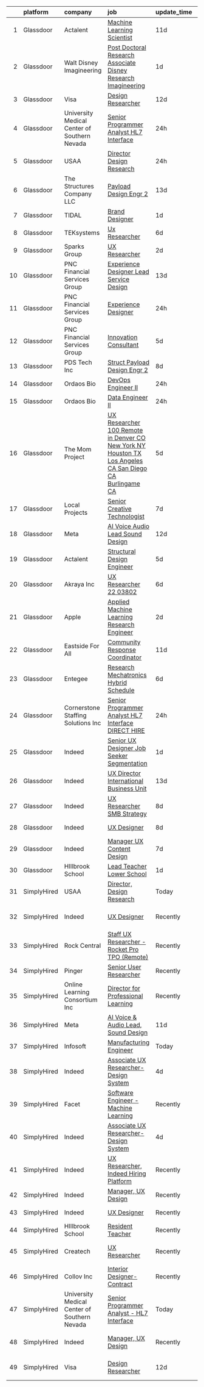 

|    | platform    | company                                      | job                                                                                                                                                                                                                                                                                                                                                                                                                                                                                                                                                                                                                                                                                                                                                                                                                                                                                                                                                                                                                                                                                                                                                                                                                                                                                                                                                                                                                                                                                                                                                                                                                                                                                                           | update_time   | location                   |
|---:|:------------|:---------------------------------------------|:--------------------------------------------------------------------------------------------------------------------------------------------------------------------------------------------------------------------------------------------------------------------------------------------------------------------------------------------------------------------------------------------------------------------------------------------------------------------------------------------------------------------------------------------------------------------------------------------------------------------------------------------------------------------------------------------------------------------------------------------------------------------------------------------------------------------------------------------------------------------------------------------------------------------------------------------------------------------------------------------------------------------------------------------------------------------------------------------------------------------------------------------------------------------------------------------------------------------------------------------------------------------------------------------------------------------------------------------------------------------------------------------------------------------------------------------------------------------------------------------------------------------------------------------------------------------------------------------------------------------------------------------------------------------------------------------------------------|:--------------|:---------------------------|
|  1 | Glassdoor   | Actalent                                     | [Machine Learning Scientist](https://www.glassdoor.com/partner/jobListing.htm?pos=124&ao=1110586&s=58&guid=00000182627f02e38dff0e109faeeb00&src=GD_JOB_AD&t=SR&vt=w&ea=1&cs=1_ca11c5e1&cb=1659509867604&jobListingId=1008023696581&cpc=F4EED0218A761C36&jrtk=3-0-1g9h7u0ovkhq3801-1g9h7u0pek60l800-34babcfaa1806a82--6NYlbfkN0ChYVx_I3yfZ_JDY3EFoivtqvi_stwnZ_kRt8Dowt_l_d1ydueao4NE-oUleRJ4yhjN6bhm0Wl2bJPdlfnKMUpK3BdWDcw0I1uPvIky8U8jCHZoIUVj8UBoFKOGdSTZ5Hsuy2O2f6dwWP7AkX6Ba-drv_Ov8l_kmEFMkAemXZnrRImvWo5YtpkuR0sLy80VdhPRAezD9_VOc4cnhu3HzPCzPCTWvYw7HF5KhzU1OXBX4tBivMTxjdWBJVLNyrlsjfOIw-uebLDXKCtUkm1MSyyv-xpmIJfOhG6XFSXEuAnLP_nicxe5bjWGEvSStceF7dHSil3Vo_JOVkLt6v_louinm9d13q19HGjBAClG54Sq7knKFOWOs2YJTSO_pjExeMif-Wq-eoQBe_n_0g6MsDHgoe2g712No_MmhvhJySfCMiYbEqBIQKw4TOwxZH_NQFMq35IUKx3fwdP3B-bqyeuC8X9mHRJJ4BVjnAwW7zuBz9rUBzwT9xFFq_FpwEXq8lF8v_GwBSmvFGh1MeFUi7jJtZ4SwyffbL0ApmPtgQlpC0jLQERiggipXF54bcIjrKbSr1l-6TXk5t-QECsYBPIcOZ-8yYNaoPGXsSOAJ7ySf8R-3OAAI4flL1HzvDVLbpxruHafKgrCIxED0-qaQPUodqKOSllkBmNAY_xcEPMYXfZ3jDoYJLkd05WcZMQYchSd4kt_WNaz1EkyUgAsOCpS6L98qLsKdfSJEwdOlREiK5E6uT0w3wK_Wk8JTZg_MSrXfux-Sc9yRJK9ke2bo5Xq9XmPZeltzuqMEYKmyWeTRPFPRm7yjax-r8LiIZoaIYDIqMYJhRM6pdCOcr5gVRBaS0tPV00JXf5-EHzxRXqON7OmVL3zYhtMAOZ_9_sty6VPdQdz2xIGTXdscjxDUXOcOkyS_d9tNmLTqI65oT3u9ldFGpLCAt3ey_O06LMsPvtLDJOg3y_AxAlEDJjWLA2a)                                                                                                                                                                                                                                                                                                                                                         | 11d           | Atlantic City, NJ          |
|  2 | Glassdoor   | Walt Disney Imagineering                     | [Post Doctoral Research Associate  Disney Research Imagineering](https://www.glassdoor.com/partner/jobListing.htm?pos=112&ao=1110586&s=58&guid=00000182627f02e38dff0e109faeeb00&src=GD_JOB_AD&t=SR&vt=w&cs=1_0e51927c&cb=1659509867602&jobListingId=1008044584534&cpc=C63BD00756FD6F58&jrtk=3-0-1g9h7u0ovkhq3801-1g9h7u0pek60l800-2ddaf6e33b47204f--6NYlbfkN0DAFTyt7pbDCC2JPO79CSdi1dIb81yjczP5qsKcZIxgiYm3-7g-689UDqHItQTwke90ROn7vjihijr_YHBPqjURFmZ6Lk7FojtMZ5nEqRywbgPJq9Sth-_pAItFY_kP8T5uXB6khkgRheAmcoorCun9aFyEc5XeaXUwd19k3s5160wdxQ47zdu6Ltx3LdoPNogJBg45VXSXBao-_b2dd566z9G9-TbF7YU3AuVykyXN3sSwXTsoHhv4-V3D_4C-w805pJcBhkweCusSamNntO_4Ewuw5P0nFSUq2tn6SP1Qnr0ZHP4yPeKTsa5e36M-sFRyUnZQuCG0xGgNU1L5mBKBkfZxszJp_q5gAfVdU8D93n6OPwTplLrtrP38RsyjwF3AYmVommWv8V2hyjg6WFEg9oVqPNfbOG9e4HQ2Bu2DPjqPgbfWVuYNkuGIfr77lQE%3D)                                                                                                                                                                                                                                                                                                                                                                                                                                                                                                                                                                                                                                                                                                                                                                                                                                                                            | 1d            | Glendale, CA               |
|  3 | Glassdoor   | Visa                                         | [Design Researcher](https://www.glassdoor.com/partner/jobListing.htm?pos=127&ao=1136043&s=58&guid=00000182627f02e38dff0e109faeeb00&src=GD_JOB_AD&t=SR&vt=w&cs=1_6bd49f53&cb=1659509867604&jobListingId=1008021641912&jrtk=3-0-1g9h7u0ovkhq3801-1g9h7u0pek60l800-1e7e7fdd79c17e05-)                                                                                                                                                                                                                                                                                                                                                                                                                                                                                                                                                                                                                                                                                                                                                                                                                                                                                                                                                                                                                                                                                                                                                                                                                                                                                                                                                                                                                            | 12d           | Denver, CO                 |
|  4 | Glassdoor   | University Medical Center of Southern Nevada | [Senior Programmer Analyst   HL7 Interface](https://www.glassdoor.com/partner/jobListing.htm?pos=101&ao=1110586&s=58&guid=00000182627f02e38dff0e109faeeb00&src=GD_JOB_AD&t=SR&vt=w&ea=1&cs=1_c01ea9e7&cb=1659509867601&jobListingId=1008048060734&cpc=322F071997C341E5&jrtk=3-0-1g9h7u0ovkhq3801-1g9h7u0pek60l800-212190dcdbeeebc9--6NYlbfkN0DpBQPXTwccf3Prlh3S2R12cTUEK62TA20Rmk6EctBz7GkiDKRnrwGRe3AkELm31mvOaki25YArQXCHsBrc01-fra8M6KWKAMep6U8qJ1XCKJBXiVs6ULHNtv0sdfF3lynRELg44lWyO6_jkSAjqEplpnVH44PRvkwUA5SYqMV4yhyAjdJJOLUcewnyimjuDCAUvJr5ObmVHxZ1SRVZ4CQd2JZGow8eAYsURYk__3I5byOm-b8RerXd20bEN_iVrGExwB8zVAF4-byhy4mlrXI_GU9HLl64GwBlG_IZ1pZWzhhEGbXpibttd34fIZkVKyesPpeyfrJ7f47PuWVI16gN20Jav1RgYVnPxITpBwqKj81W2nW1DKCgeEdbj_AcDk4vQmTtIwDNnW6gW58z0-5LXm8_US7xjhYqUr-bkHmi2Vk1TGO9iJnYAllxFT_N2uuKL6jl-I-NbSdAjIiVY0Q9N4JwbMamoHLYqHvISgjMb2QsVauwoCKzsb86yB0NNPC7-k-b5M9mlA%3D%3D)                                                                                                                                                                                                                                                                                                                                                                                                                                                                                                                                                                                                                                                                                                                                                                                                              | 24h           | Nashville, TN              |
|  5 | Glassdoor   | USAA                                         | [Director  Design Research](https://www.glassdoor.com/partner/jobListing.htm?pos=103&ao=1110586&s=58&guid=00000182627f02e38dff0e109faeeb00&src=GD_JOB_AD&t=SR&vt=w&cs=1_adf0ef29&cb=1659509867601&jobListingId=1008048356278&cpc=BE35796875A68D35&jrtk=3-0-1g9h7u0ovkhq3801-1g9h7u0pek60l800-456e9a4313a5bd0d--6NYlbfkN0CdTBpsLrhs4IwmIsoO0brdHaF9POTtXIeJjdlamKYQ_DT3Xi384CrTj-uCqo1hOFJY2l9JNtF9hE_BCDKgRGY98Gde1zrX5-RqqRYuQppC4SyHa6YbYwIGal_vxJOKMO0S-8y6mpCdXzRj3Wcd8Pk2iXUroTfTGs20H8DZyjwhUKvKdGJCWCDGCPUiIcEIuCEgAUuafPEDQtSEhVK1bFC76kByujwEIqUjP0bc1EKxPBes2eHhma_eocCSDVEg6MOdIFDEFlh87H1kINxyQNOJEcVlof_xV0L6kwNaFTeK0KK2VslL-hFPgfSiSQ6PjLXtght5VzA3qGpfUtNxcKExBb0VF5FHP4IvPILaCVldLm8tYNWzrROC2E2gkOtSM07QD0CWJAx0ePAd4XNhGnFaJmdCg1E9kpnXgYqHxkZtC0czhXOInbF8pbddkc353kE%3D)                                                                                                                                                                                                                                                                                                                                                                                                                                                                                                                                                                                                                                                                                                                                                                                                                                                                                                                 | 24h           | Tampa, FL                  |
|  6 | Glassdoor   | The Structures Company  LLC                  | [Payload Design Engr 2](https://www.glassdoor.com/partner/jobListing.htm?pos=125&ao=1110586&s=58&guid=00000182627f02e38dff0e109faeeb00&src=GD_JOB_AD&t=SR&vt=w&ea=1&cs=1_16d3df56&cb=1659509867604&jobListingId=1008017190924&cpc=6FC5BA77C9A4CD78&jrtk=3-0-1g9h7u0ovkhq3801-1g9h7u0pek60l800-5934483915e65cb4--6NYlbfkN0DyJKuYHXcylc_SDNHBp-tmunzivGoa8VlwBVyibE2Mzl8OmYXzEnhJyOcwkO9wLgSq_z6T9KHMXNTyHJ1u__vwQoZcoentlr1pFCq51rt4sjRT2ZqQBqOoAsWc3kjyT7LZtBpzSmVJGB11xvJYHDz6s-SaP9h2zzcBMMsWOVE7LcH8jLWCAyfHtsv3LsS1QoJiXfDloNMEXqEur23T_eeUEiPqDOl9Hts31TtRZoru0RS13vp8U45-JH5k16sP6p0rjtLDaDKf-8Ekb_Zd2VywfTExtKLvRhitEJnHa8Q-1K88oXUYwu2ROl9-hEom9AF4WgIUGD9kJ8dlmV4j3yYPXh52s0qZ917R1KgqznV5Vn7EfN67rrJlM0zV62MLTbGQJLYN8FxGFnl3vduu8f9WDYPf6fDxtRC91rGK3Pn7OhzTQm8Lrrpqef92FSU4AfodptNGbGsxxlvZkmM2K1hOMjTzDwdCb4SQoZxiTdZWR1Ehg-VYqbQIlSIlBDuZfgIRcvoZ8jdvoTfWVXRAaXRS5P_U22d9XpSg9W6D9TXgJC9wDKeEXg1q)                                                                                                                                                                                                                                                                                                                                                                                                                                                                                                                                                                                                                                                                                                                                                                                              | 13d           | Ridley Park, PA            |
|  7 | Glassdoor   | TIDAL                                        | [Brand Designer](https://www.glassdoor.com/partner/jobListing.htm?pos=129&ao=1136043&s=58&guid=00000182627f02e38dff0e109faeeb00&src=GD_JOB_AD&t=SR&vt=w&cs=1_3f97ce97&cb=1659509867604&jobListingId=1008046109956&jrtk=3-0-1g9h7u0ovkhq3801-1g9h7u0pek60l800-eaaac7ea9afa7278-)                                                                                                                                                                                                                                                                                                                                                                                                                                                                                                                                                                                                                                                                                                                                                                                                                                                                                                                                                                                                                                                                                                                                                                                                                                                                                                                                                                                                                               | 1d            | New York, NY               |
|  8 | Glassdoor   | TEKsystems                                   | [Ux Researcher](https://www.glassdoor.com/partner/jobListing.htm?pos=126&ao=1110586&s=58&guid=00000182627f02e38dff0e109faeeb00&src=GD_JOB_AD&t=SR&vt=w&cs=1_203841c6&cb=1659509867604&jobListingId=1008032487078&cpc=2CAED5C921A5F994&jrtk=3-0-1g9h7u0ovkhq3801-1g9h7u0pek60l800-d656d344feeb4a92--6NYlbfkN0AuKz8EBO1xHDEL7V2YF9xF3dC_I9B9i-Zw2Jh8clPMK9BxhHDJszxSyW718EipT5MRb1RPreu3BD-cy3KlfMRzb3qRqGgnIfjBoBD3tszXahovyXIhdMeiM7ioxp7PcQGcrk6reVfLNBIo81iUTZ47JibsRXezup1nOCUy44exCg8Tj-bunS8OwdwFVu4ZI0HEzfYjnQz16cIEdwvKky2q652DmZ8SBDsnRZtuOUoHNBxduv34H2keGpBvhBldfRMLi19eeihpU_U1ChTzQSCofToO4Mp22Am_VZcdrmRtdlO2B6XTHwbZXfQyz_HZ_JimVoxapgtJLg_TO6fZuqWG0Kw4zA2h--1gwKcgw1talstv056Z24Nlr0awZrHDmcjivR8XC9V-mZNlUdBYY8mdLKQaK8V1TASOtJUo57pogotP_jufX16_uJcz37IKWW6bMh0e2qDv0TiyxbQtHzZuZmKPZgscecXZq1D6F-zT_zvWAo5KjrzzAjUk3hb7jyZkchvBxzBhU6qwpAmuk_TavxiHb1GlcSARXO1e2IvCaPEAOFWPqZ5Ba0PSYtgy8KDHjdnIzYVj5wc-xgYUIt0bwHpTw3POBgM8M3iz_yPhiyoa42YU4O4a-g-2vQ2vW_ZcHYo2erR043izOfDIQAQOF2zoxTVxhmA8Y-oHN1ompbBUID_sSjPtI00p1_upIZbIWJqrLHIr3zFnQUTxCYdiiJySEXeH2DETQWJBuD9Uk3cJ6mXHEpB9whuhptQ8JlqRl9W5muKZSDXJCo0l3ANf_JMJo8YD0SeJ6Cg-Czry3WSl8VGUjjxzle5lX20z6mNXzusiPhgYrhCGYyjBB4hrLUBPj83f0w2dCsC3AqMS_LVgQrmuiY-xozQFF3wnQqXcUwXeLkpOEPzXM9KV3OheiwILZzs8cCmLdP2DsaB1X7xWeV8329YhQmMmEHZAPP4%3D)                                                                                                                                                                                                                                                                                                                                                                                             | 6d            | Cincinnati, OH             |
|  9 | Glassdoor   | Sparks Group                                 | [UX Researcher](https://www.glassdoor.com/partner/jobListing.htm?pos=117&ao=1110586&s=58&guid=00000182627f02e38dff0e109faeeb00&src=GD_JOB_AD&t=SR&vt=w&cs=1_820d951b&cb=1659509867602&jobListingId=1008042325832&cpc=3BA4CE39D5B5DEF5&jrtk=3-0-1g9h7u0ovkhq3801-1g9h7u0pek60l800-f46ee91ee05b7ab6--6NYlbfkN0CVbIAoVGlVV0muHIzlWY31dYj5hrVkKa7qBWZ-hZn3g-zWnitpxah_RyLopvrEJPKluBTJGMR0w78vey_7QWSEM5cYNDcrkwEdHYHk29M7WsRRI8IH0aKANLgXcGqEnjDoOwFXMIuloHkC6zvjSSpJagrHbGXXngxtrVCgA0tbItOiuZ_FyDNQ5jnDDbGH76AVZ1DyQ78n4gdSjdqiPzsDuYf4ntaqherlmy7Ct9CLjtM-NUJ4aE14loG6i7wSTyDlmc_6IOemoJA4XE14VD5PtSxbvmsFycb2VKGC9ZckCHxYA04CCMZC1BIj4srtxejWOaJcKWg_YkGpQ-Si_LmPljzivgt3T6ceJ24zAopZ5nKZGddzBzd80bNrAZVcG_oLLYg3W4WveqVTP-dhRhHuptXRGqA3WXnNvJ47_8_LS4ksvgemFWRoKEpj4_iFOzNwCsuTMgA-P0jIdRPGB6NmMk5bYJXMC1YA_p1PvZn8GAc_pBgnS4Wc)                                                                                                                                                                                                                                                                                                                                                                                                                                                                                                                                                                                                                                                                                                                                                                                                                                                                           | 2d            | Rockville, MD              |
| 10 | Glassdoor   | PNC Financial Services Group                 | [Experience Designer Lead  Service Design ](https://www.glassdoor.com/partner/jobListing.htm?pos=114&ao=1110586&s=58&guid=00000182627f02e38dff0e109faeeb00&src=GD_JOB_AD&t=SR&vt=w&cs=1_c5b779f5&cb=1659509867602&jobListingId=1008017522242&cpc=BAEB662971763A76&jrtk=3-0-1g9h7u0ovkhq3801-1g9h7u0pek60l800-c1e68904e01abb40--6NYlbfkN0AMofH_6zXbiqn6xehDj89HQNfpf30LHk40Y3Yl5cZTpm-EXukPQNetNbgZyPcaSjlhCXDxNO4m1agQBS2GsRSln26WSb32hs6CX3LpgiRhz6i4BVHcHPURp9MGwZNHTu-jfpckExye35EShrgKH-EMil-sPra_NqaG2HeOBavuKYRaX_p2OhltPv6Hbmy4_HxpxWHZiVJ5jB0rCiSsCUSSlgYhNJbS3KcuEZ8WX4X19QYOyKwr5MSh96bq-ho8fRogZrL415RpWuxOuKiNHXfBhWs1CoHpHI5KAKLcFsLUG6XBnI0p7gCb-uXo7BgVxDWKeTKFJb8djzGoQcn6J5KTQaozSItxSY80R-jUM-aF1woUzXnWPYZ_TDB97MWeOz8cspsnG17BBLHikrekZcus_fQpShUzmhg6zgKiQbDaiTf_Ecd_6gem2FPqpbUb9yZYU2HPKyDwsiiO3--w7WdWFffZ-BerOrWoUdMxsKWYK1qgNykElsHTxD3gy9KAyL3qqMqE_zr15S7yCGkz8uDv7oaWyC__kSCSm9kjn9qw5qB9A9-004Telm5nr0SYH8410ToPXKP58x6A57nhd3XmJBanJiOFN3pqII3xGMrLGcjSq9u1H2ajoBkBwZDiho9c-UfLUXEN87QxOn6UN2kb5vbSdjQhYLH5ZwPWIvtxNk_FscFs4QP1J1x-tOxZ2ZGd9K4VTHhs7aUbupz8waKMqLBBGVJYuOgk84IIKc49WmDilej7HINd-JrkzBL9H-JXd5DgrCyFAawlh3-zb81E8Ss_gUDCV-XmkyPB77h2foIGChe1iLaCXrMCgOYHC2wZ5h03H_ztnYVQAm0HkeIpjxuU2OeJt3hm1eqnSHyYALJQ6RPtG5nYj6wu3F9wXRgIH1oBf9EvcCuo5FS-AULa64_NAqi-uYnWBzcgWEixE2ejdJmo3tr-9LRMNsjIjDxYibPqXUHgmgeIPvxJUWs_DVNk5idUd-nsgT_rKmqyBv0PKFdsH9DuiQnUs1Jdv-MQR5K871ZFrKJ0pde78iWu8BiCoe3jKOc9zNcWurD8XxeSlXzoyQ6y_ChxT80NU2LXG1uRDPoFgle3Btzl35dRu6025qtRC5zkja6YOqKQw84KCoX-IpY38hYuFY0xkdNondaOPVPgNQEwlT80GJ4MF-2gQrn0UtlLMx9m-XLOg8C7lK9G7vclo_hZbDnV0LkgcagosC_evu4Y8L2rN_JTsuae1dHOTMTWUU7VepFcJKu6xHM_Tu3xBlrb_Oq0NjOtYYPddjRNziy63Y8qA0X1DTUGM8c9jLE%3D) | 13d           | Reno, NV                   |
| 11 | Glassdoor   | PNC Financial Services Group                 | [Experience Designer](https://www.glassdoor.com/partner/jobListing.htm?pos=110&ao=1110586&s=58&guid=00000182627f02e38dff0e109faeeb00&src=GD_JOB_AD&t=SR&vt=w&cs=1_405c0508&cb=1659509867602&jobListingId=1008048386280&cpc=C19BE7EA145E205E&jrtk=3-0-1g9h7u0ovkhq3801-1g9h7u0pek60l800-d194c05636cfb8dd--6NYlbfkN0AMofH_6zXbiqn6xehDj89HQNfpf30LHk40Y3Yl5cZTpm-EXukPQNetNbgZyPcaSjnWk2AQ_7TllRUQP2eX0a-X2Itxi7JrCLuvQ3ZkX4gmtsyq4GZAcqg6Nme3aALLW3mNBHCX21H_DdYCluI_u3rSMx6pbTqOyprgBDNi3ZigvOy7jHf4v6za8Dzei3S8L5NdP7h6YMm39ovTjMgCBw03GgwT4SW_JHkahJqvi_CC8l4lnZ1JU4FMVj0g0ewU6riB6Ma5garTpanp5wzY1F0UO9e_0vwxtaaiqkIGnQBxav8E8PRFXQ2SXm4-nsQW-wFBuIXmtV30LMHqIcKPeg2JpIWJW3Xe_FL-cTK8_8aKJstRIvKUVQgkIyktEx8FeOPsV7Lf1Eln8g8cNLUqImruvYrEIw2unT4LyRTk9JLkE5fJJBo9N13luZo1FOhLKM4HQ5iYGEi3Q_AiXitBUp0FgrqNTslcR8xAE0pH0m1GQtWyu_Nfl4kaw2XKEN46aqUtdtC1SpNwXkGcoTSslGnjEqWTqW9bZfgzcIDUa54NEykpatpDp2Q7whm0I4eb70fcLyArj_5Y4fb0tz7riNesHke494qVpToiaSHtu9mN0ovWsywGj75yIagzi9AteiZRs-o8K4fnQvx9iif58EjJp5xhrKVfN_HSLz9Sz-oqhJhqDVdPQA-h24LLUsfcrbVepSh11IulAzd30goMT9dqp8VbQchImo96S7Bkk7xawJ3113tW_L4UUnXGtVeD967pgZW71qVmaqmzDQF1TI4HgYx4M_WnB7mifcUXGsbCtaQru6NKPeFo3acYgEIcWtcgoj2-Oqt-g2_bKbPMFn61G8tIUSIw12OtHUpViEAbkU74DCAucmMvQc4u8_r2wCbk9BviXu6zr4Ac2fkwVhb9GwWYIFKt7CAJXJ3uUdZNYufjvEmBqREerWr79jYs8xqOx5dsWeDsYUQgzGysCoyutFc2RHjatO4mmhvDFTKFAL5cgECMD85kSqRdiI_ykaQ16bYY00WRtV0m5WCxBbaKCZEEpVCfiqrqk8DVTuGbYpGWcv-3Kwrfm35SQPQUuT8XzQR998BwAIUuj2xRa81EOe0YVJSDsSSasiO_fkqGSBC-9F5ExNB63pm2ibPRoyM0CY3xGa_U5A%3D%3D)                                                                                                                                                                         | 24h           | Pittsburgh, PA             |
| 12 | Glassdoor   | PNC Financial Services Group                 | [Innovation Consultant](https://www.glassdoor.com/partner/jobListing.htm?pos=116&ao=1110586&s=58&guid=00000182627f02e38dff0e109faeeb00&src=GD_JOB_AD&t=SR&vt=w&cs=1_540e8b81&cb=1659509867602&jobListingId=1008035542568&cpc=155EB9D5185558AF&jrtk=3-0-1g9h7u0ovkhq3801-1g9h7u0pek60l800-f579691c39cf339c--6NYlbfkN0AMofH_6zXbiqn6xehDj89HQNfpf30LHk40Y3Yl5cZTpm-EXukPQNet_K9MQV9Co4wrh9zmc-WoIcLnw9Z172E92dJPc63Y3V8fVsVvhNoNjEG1FtQwJaVBW8azj4QSwo96VkJz2Fe6Vq7LU_GgWl3dMiQzX5Lf74GYKefSthgL86d7OwvtHb2rl2mSLqip4zFch5ow5b23T5Tf1C3AkbB5GFUjAQNJZ7AhL0psFIUd4F_bcKTfZ0437aj2Qkn9M4stf-eRYOZWfE56PI0OEv5G4-Ps1qPYiT1jUX7PtUBoA1tokzj-4LVEcvPsyTcBQpwAnWKvoaJe-uB89enqhpCslmb9uY9mxe1Kny8FlKneQElUOFaTXu7HhvAyHQplPG48QZHGwvrbNM1HHXQmqIYvtYvcOC5VBrZqSLMIq7z7FeTLu1v5tE9rkHL2xl0GSCeyTj3i5Mp_JIg5Nsd3K9UDejHu9jwt5mMVzyeRuQ1Mt_kxBjxd9naL0Eum1l4zPFvs6jkaKAMCciV3BuctLiGkDQo-0EwjXH3LygCWBBo_UyBbi1KdqU4aJ3TqAgSbVzDPFhS2z8hv_BQkQsT86BrVsWKOsNoZA_tKCO-B1k-90pq7-C5qcDLZKXs1kyXXVUafCKpyi7g3-lUO6vJ5ANmhX0JlVBPX7vZ-JndZw_2Fjvxq1IgeS-xjgmMY8kAi9k8uA0044x8_D2D93F7bRJYA7SfmJPJ-3PovBVrp3eazK-yhLbs6bysATeDth0zgOBu0OPkRre04-KBSkqKlpcEMl1AmAoOj8L5jKZCo_CLky8yvbIYwMMme3l7rjbYb6wqGzKACCunl-CJLEs0bVNG0f3tK62_5bkV1zM_ZJK2bDuvoXINKgSUg2oZKnDbuIjB95TTENFJDemeJv9NM7MUC7aE5hc6-Rxvdgl3wzRlxlP22RtZoVnh7KJhGOoZn7g0svF0iLTBlYd46ueR8KesWeFY-wFKtyntprukkddF3bUt_Kkoqb74NpIcoXDzpzoArlDFAtB6xsQzLEf07P_o0ZTVzFXcPcAwakCwl2BKr83spxKuvnteGfk4se3YFEikZKqMZPgQT93CVgwm2xdOz3jqbQBjOKd2eAixYLxAFxjfg0UVyz87q)                                                                                                                                                                                                   | 5d            | Pittsburgh, PA             |
| 13 | Glassdoor   | PDS Tech  Inc                                | [Struct   Payload Design Engr 2](https://www.glassdoor.com/partner/jobListing.htm?pos=118&ao=1110586&s=58&guid=00000182627f02e38dff0e109faeeb00&src=GD_JOB_AD&t=SR&vt=w&ea=1&cs=1_a591684c&cb=1659509867603&jobListingId=1008027962270&cpc=155EB9D5185558AF&jrtk=3-0-1g9h7u0ovkhq3801-1g9h7u0pek60l800-a19b3ee6a4be9018--6NYlbfkN0BLQ6hkz6GMEPsiDV6dZwFY4wMBUE_AioakCFmtqBrqGqP687vd9SjG831nUZLdlECFz4_jiDW5zeCZqferr92m89sPuVJJnJ7WFWdNEVmdLTJs15P5BqPjnJErAy3HU3ayk3FqmesKP8Ap1bvQE2VOB84XMx2WhC42YIWFCH3ybxcp_T4JNx-joXmnpx3zCMphwajO-DyLGJZ5r0eGccAYGiAGDS8LdX_7QfJqqMbuXCZmI7poZlirDkHdNtjRN2YtjAKbXL22NM66AT-T6uoIxJzpXrVYWfXkSt3BX0REguFBrhROWRjGGdE0qN0wrT8JQst2yCv6Rt9T_kqr9E4gdeKQd7MBsLsfsQJ4c5_rmSxKQYy-Fz_CWrDd11zOtLnwzxn1nP_tkWoAc9JRORozteuqnKN2W-iM4djZ0ZPA1nX2r6AXffoLfE4b7RkP61WVPh_qfzXrvF-lL28dc2fDamLW2F0GptuRsGXDgU_rVNrzuTKYc2uz_QAzZi0Qsr0FCQ7wPngiaPLExyBRDKsZWm-NRnFFcYs%3D)                                                                                                                                                                                                                                                                                                                                                                                                                                                                                                                                                                                                                                                                                                                                                                                                       | 8d            | Ridley Park, PA            |
| 14 | Glassdoor   | Ordaos Bio                                   | [DevOps Engineer II](https://www.glassdoor.com/partner/jobListing.htm?pos=120&ao=1110586&s=58&guid=00000182627f02e38dff0e109faeeb00&src=GD_JOB_AD&t=SR&vt=w&cs=1_ec8f3691&cb=1659509867603&jobListingId=1008048418048&cpc=FAE5E775D180B2FB&jrtk=3-0-1g9h7u0ovkhq3801-1g9h7u0pek60l800-fc89eb719dbc1cde--6NYlbfkN0DG4ntHtB_rMsnfhgmnSvK2brktLme1L4SiDeJjQ-izrVOLqRJ5-yjEjDkpeVLIPLJWrZtAar6viHoAQJWZvxyR0KKUOuFnvOdQ_TWZB5rGm7mp139GsLjJaF8a4gcJvHm6TkurMta4Qg-3Z3Nt4fDxxUXUTSdXM4cVAjSbnDMdB_2nvva4834hGMd18kloCj8weInu-CnVEXDgLR1h2PtIiDZ7xDyEooX74rSlsYHJdXIrXw0n29i6hU_n3e_NybIqloZjYcq3Xgp8_n_FaaiFcN86wlvVvbL6W5-Uu-Kc4r9Baaqk8YnYq1dYxnTEvzzIkYxq0lX_j0JODWe2ajrNaK-IRSfVYcQd7wiZEJnkBQt2g_Q_KfZPu2BCP_kBkP5MlzWyYcueKNYqemTn69rrm3dmkDzcyyeW7RpA4wT42WZVbV0vhEmomENEGPrMVfqyYtNMWybFSEGh6JrmUPZ0tXK1vCHZF6_PBb5l-7w_xTwCXATpLNLnaYgrtXRhPkvqbypmuH84daAiZZXbFw2BizdWL-4OCCILuoPGqcOSvqOUI1e24s3_UFQxOdJcFvYDyO6Z6DkXSVS0XFgQcUI-thupElbEwXX1IcEDnQXNVqLDzJpesIDeHwAFCw3dkFcjJPDeWLaKR2uICPm0xsRlCWf-Nqh8iYuQfsUj2CSPV8SsQcIzGRWRhab0ZWKyERw5OYYTFBWo1Co1zYfqWxZDyaNQY056jrdZmCMYpJgWZXYrePKArmBF-pCAFcf4kqx7Ky3DUvpUND5-SiYi3Wk_LukTwKSzRzPHWgC-haE5zXmyFUXyVeanjNCAXSOCfmeGBeO9B5QvA9Vok_RU8kTOP2VzUbcRIA4dbtrSg14dX72tskUtU0lOCiH3JaHUBSd54vMoUkAqjwFlReTFeBpMrdWaFufzlA6McWX2KBHN44M36V0sRiPE)                                                                                                                                                                                                                                                                                                                                                                                                      | 24h           | New York, NY               |
| 15 | Glassdoor   | Ordaos Bio                                   | [Data Engineer II](https://www.glassdoor.com/partner/jobListing.htm?pos=121&ao=1110586&s=58&guid=00000182627f02e38dff0e109faeeb00&src=GD_JOB_AD&t=SR&vt=w&cs=1_06d13488&cb=1659509867603&jobListingId=1008048418036&cpc=B101C867B3EF2D75&jrtk=3-0-1g9h7u0ovkhq3801-1g9h7u0pek60l800-907958a6c139fc12--6NYlbfkN0DG4ntHtB_rMsnfhgmnSvK2brktLme1L4SiDeJjQ-izrVOLqRJ5-yjEjDkpeVLIPLJWrZtAar6viCyy2kr0VrnKuvpH2713V9-qNXPabsA8my_iCoJrAeL3lwhmhOPgXkfWVMzPYZOFDePR-JSulmTIyMik3PJp_BGRd9HyZ5MfxOzoUsUL5a79CC9JsvC1_0_PH355kvsESF_3YfWn7-uZFHruTDVZKwU5Vkphrv9pOKM1IUlE5imvkzXTtTkWT768NR9TcYxSguUIQkAwc6o5E5aWZ0ZcnQGzCUmSSc3Pb_0P00eUDPN09Z9I04MVNJfBbLkSNsyhGyuorGPWyYIGCJN5Fzu-VC-CsfWmXWKuLApR9t8KH_jt_r0Sl34TOptkqf1zqp-kXcUiHMwzh2obEtt4aTqY3kjc7pqoizu_1jxyX1uVF8ZpjsWiYN4eqXjiRxxunq_QhCnQ_cHYArT7ihyvE8VF8T3EBK5v5P3t7qeRdcQOCkkoC8x68Lo0XDtDPLfmMDkzLRukrvG9BdtsCWu-Oa67ny1yPSK2UBFGlpySdrxSzng_AGoSNRQhmHKhntTSF96_zb5aV5Knj88ZQBYhYE-Bn5Y4uf1sFokQOtA6C0Qe9WRbZ6Z8jbfdbOLCf_CFtcG-xw3HHkZfaxrdRvddUoeMX8OsyQwXN5ZkV1lEb9nAyDx0-HUJprE46moHi_Unqm-AlyUXjKtF0peRBmVz_Qo2CYwvf0rl7DrcR0_UAO1OtlKuScfXUm2z3IJQFHYVJ34ba1i8DEWjec2cV1BBsTDfMbVGisEjwqUrQAm0CGRA7ngpQQ-Tz1fFMTtmNiknpCAYxS_JchUnu0oDJtua4eXDiLoK-10NHbAbXXuB-Ge2_eqolM0zOHWF9XwAGFjW1AVCorwJ2RAa3p2yAztB43Z8ACTe3tJliOWjtQ%3D%3D)                                                                                                                                                                                                                                                                                                                                                                                                            | 24h           | New York, NY               |
| 16 | Glassdoor   | The Mom Project                              | [UX Researcher  100  Remote in Denver  CO  New York  NY  Houston  TX  Los Angeles  CA  San Diego  CA  Burlingame  CA ](https://www.glassdoor.com/partner/jobListing.htm?pos=104&ao=1110586&s=58&guid=00000182627f02e38dff0e109faeeb00&src=GD_JOB_AD&t=SR&vt=w&cs=1_963a4d8f&cb=1659509867601&jobListingId=1008034968041&cpc=14D5209370AEC984&jrtk=3-0-1g9h7u0ovkhq3801-1g9h7u0pek60l800-acfcba81eff73fba--6NYlbfkN0BDp_epf89aHDQhKpPegNJQ_ldQpEFZQsM9OcONMGxWx6pU56EKHF58QjVdAUvn2gXbir20QHWRLJmiRX7K18aapbvWcyG2we6Muj0F7z34WcLq3f0nfKHPkrneqfn6uF8YX0NHkF7ZjqLZ6LCnnx3CyW8zKfzxoxVac70xQuyyto0FJhSOboSUXZRHl9xs7pRH11Y1ZQ7uVNP7ha3Cx9AsN89fwYvMpYqCPUvBvJGOQrdNjureSpJEKMmLJMD-kRuIilz6MoetJztogcFsTXAlklz_NaOcUivgOUcEWqKj4PGvOPENMF7LLGX0jqaaAfxDMq5wfFeG64t1zPB5iL_hqJiUxMIM_KXRlkH8YrUj3V-5ZHNcQxfaRIloi3pbTnZN4xHZnhylE2asvLHJx7H7V5MCoRcIDyvxcNK6i4Xjs4a_DIviZDIMCN69cw-cam9YVAeEo2SPHR7j6tGGwKliE9i50_hs4WtIDYodW2DMj9uq4io2_aek9fgE9HqYwh6IVjWmxVyUsv1NasdSKfYkWOCH3tsKcpCsDYUToEKaiA4uroR2LfI5BBWEzj8az3hVEvvjE94bJg%3D%3D)                                                                                                                                                                                                                                                                                                                                                                                                                                                                                                                                                                                                                                                                        | 5d            | Denver, CO                 |
| 17 | Glassdoor   | Local Projects                               | [Senior Creative Technologist](https://www.glassdoor.com/partner/jobListing.htm?pos=105&ao=1110586&s=58&guid=00000182627f02e38dff0e109faeeb00&src=GD_JOB_AD&t=SR&vt=w&cs=1_a58dc799&cb=1659509867601&jobListingId=1008030766533&cpc=C466624457DD16FC&jrtk=3-0-1g9h7u0ovkhq3801-1g9h7u0pek60l800-7ede5dd989728759--6NYlbfkN0DG4ntHtB_rMsnfhgmnSvK2brktLme1L4SiDeJjQ-izrVOLqRJ5-yjEwoYGp-nj3bVcp-zOSJacG2uRSeSSo97QltCwMz4KkJjHxvKkLv3MiYq2Laa0s60JFBBhg_3Caonai5pk7iFsCXsPrIwPWJqmjH8YpBLKNnuoaGaXb3Fbbk_rdB-QNs7iUS_q3M1mgEGgIa9UsyiKyJUMUc4KqZU6q_ho2_rYPa4kPdMDUv4iFrpaJkhe3LOkW5wDSe0eK0btV8N-pCkS1gbDLE23CI_HvD_04aUFDmaTsfO8Hh4uPRtRT2SbKfXTAzWWH_H6r3BS9LzfPdMNLJ8LoMaKg5Z3rv10FxoDjdf3Y7IAiz6M90SRm4w3pNrbh7pJ9pl5Rwyir9WL9igDIizrZl6xnMK9bqpLfsK2hWAHlUw_j0suSf7QA1wttazlRje9fbf7bCY6hHkkX-lQ778O8_fJZIN0ZsTR4lhUGhIW4FOnH37BjCtnLlPBp86sHuUUfvAE_gMgdhs1AgOAes-TaNgDCBG5WTgia7qy8ZOiEAd0TUw-sYudQYLeKt0L345puF1Kof9qc2gO3ZYshY-sdn_4gIO3cGty59GCP_GW4ZfbF2cfqz_KBIMYwFe8Jm4AqLiBptTrK12l0_UVgWL3TInChwSzXJlCw3_lHW0jubxTgyxHb06H4FumnplnZHU1qYkWyeEbUr3Cn80i5BwXcRZAMEKEufNdvQdXUCxAwS_mVhvK40HdaQZOR0MXhXHiykEwoB6ILVjELBxCP9y5NQCUTE0-O8j2m9fopXi0c-1bh3hV-_Oax2cucndR8Mao3apu0RwBpPtAizg5raiA06PPANXM9HIT2LkHcfwD3aslAV2y8P6rVg0RXw-VcbBVo1IDvUhPc7DxU5Iu32SxxNyDynCle3-b6dYyabQDWrVvHLPOBxgN2hAZXhQ_4vbirQIkzYIjImBEo3lTGL6e5NYqlfd065O4jrvUNuxpWuderVJTNw%3D%3D)                                                                                                                                                                                                                                                                                                                                | 7d            | Manhattan                  |
| 18 | Glassdoor   | Meta                                         | [AI Voice   Audio Lead  Sound Design](https://www.glassdoor.com/partner/jobListing.htm?pos=128&ao=1136043&s=58&guid=00000182627f02e38dff0e109faeeb00&src=GD_JOB_AD&t=SR&vt=w&cs=1_a7c689d4&cb=1659509867604&jobListingId=1008021120899&jrtk=3-0-1g9h7u0ovkhq3801-1g9h7u0pek60l800-3742c42833676254-)                                                                                                                                                                                                                                                                                                                                                                                                                                                                                                                                                                                                                                                                                                                                                                                                                                                                                                                                                                                                                                                                                                                                                                                                                                                                                                                                                                                                          | 12d           | Remote                     |
| 19 | Glassdoor   | Actalent                                     | [Structural Design Engineer](https://www.glassdoor.com/partner/jobListing.htm?pos=119&ao=1110586&s=58&guid=00000182627f02e38dff0e109faeeb00&src=GD_JOB_AD&t=SR&vt=w&ea=1&cs=1_e5e205b6&cb=1659509867603&jobListingId=1008036911266&cpc=D2F1DE17EE1F43B9&jrtk=3-0-1g9h7u0ovkhq3801-1g9h7u0pek60l800-8ef5881515ae1ae0--6NYlbfkN0ChYVx_I3yfZ_JDY3EFoivtqvi_stwnZ_kRt8Dowt_l_d1ydueao4NE-oUleRJ4yhh8NvEh7dgaf3V09Qoo3keBaE2a3ycUDtTt45lOfFeeUsvC2UCRT-Y3yI4YwkUeyUiykvPTUSirAXSjXEc_qfPzBCknlLXIQZCJsEVlwmzQ0PparJKAdc-LHmLHyRcQ0iOZq79MKv28YIpEf9CZX18aUI8Ilm5N3_yAl-NfLSWfawZUApIX3wz-1Pd5zAYRIhX_e-wTaTDIkHs7Slv2mXVJy4evh0serd5fGvE7950yrVEfi5drz_85eOCYiCkV119Quy9SQTVFw429xMTvoyaBWBc_72SQxNBhFxMGljO9VgV9KhTZJP8qojBtLFfKsV1_iaqxQhJEsGDwdRTQfifhpvrKqoau0BzsTED4srEfzp1ZJ_eHp_dL_ZOqzcbLE4zovdnsDIK5sOkIHAEbix78KqNpOw8G6nhGfevMFSco8DVCfbLP4a9n-jqTn1FOYlgEDaJfGP77T9j3CSCdGNH_KhdebD0eQeqG-ujoLPZNGKe_cJj06VGH-04W1YjflFPNYBuwEjL7ey0OFeonlB-P91zA6wJdigka8m8Gy6SqZBFa2roejNMMxWTAETtdqqftxqnjyQe7lleOqtCqMENCPiRV2NyaVGzOshSehb-a10ua4kmZXlr00Apli2tARtbYz-mlekirCFjRw6KV2oUmxHgwpz4V5Bza0NGJm7cIHejiF9hhJbCSONg6oT9hCnfKh1G1AkSZ3OuDow19dDhsn99Mt3jYpvOL4t_NFNGZ_YlG4xT0yRrHntsGnZO9CPODaY0si0w1uN7MqxxHC_GeSUE0lL76VlcIFRFuPJxRsvh6LWfZV48dcB66FeCdm2BIffXZuOhTaCM1teKZHolXu4LmkQihytvFluXzyFpapexhU__CHgGApx1AJbg8ahgkwKxiniEkTaGzdrUOvRD5)                                                                                                                                                                                                                                                                                                                                                         | 5d            | Ridley Park, PA            |
| 20 | Glassdoor   | Akraya Inc                                   | [UX Researcher   22 03802](https://www.glassdoor.com/partner/jobListing.htm?pos=130&ao=1136043&s=58&guid=00000182627f02e38dff0e109faeeb00&src=GD_JOB_AD&t=SR&vt=w&cs=1_eeeea323&cb=1659509867604&jobListingId=1008033552694&jrtk=3-0-1g9h7u0ovkhq3801-1g9h7u0pek60l800-db53e58057eee83a-)                                                                                                                                                                                                                                                                                                                                                                                                                                                                                                                                                                                                                                                                                                                                                                                                                                                                                                                                                                                                                                                                                                                                                                                                                                                                                                                                                                                                                     | 6d            | Mountain View, CA          |
| 21 | Glassdoor   | Apple                                        | [Applied Machine Learning Research Engineer](https://www.glassdoor.com/partner/jobListing.htm?pos=113&ao=1110586&s=58&guid=00000182627f02e38dff0e109faeeb00&src=GD_JOB_AD&t=SR&vt=w&cs=1_1925cc65&cb=1659509867602&jobListingId=1008040016952&cpc=723ADC3DFE402989&jrtk=3-0-1g9h7u0ovkhq3801-1g9h7u0pek60l800-80634c36c4f4b8fe--6NYlbfkN0BvKrLyj5gPmtZO9T8euul8TCxuuKNOtzRJOomxnwSEodTz2Bc-sPZl8WPllYOnI2jf4S4gHxb_xZ9S6tAcwRgiAvfl-FLhQWxMOk2aQ5WNRGZUF1RL6UTlOl9uoOZSsi_TYpJbJpWxkQB1ILyD6bDCnTL8Fy4LK8CPlQLejhrXibTWcjI_KgWVx39BjMw01xohvsHB3lM5sPp9pXz2seO2osqpcHyOK-vYWOthoxN9d8QmLuJzbGZr8rs-4DQVzjMnSpEz3BtykIa_ScID-czOnY3r5sVD42uvFOLuhxQsGGSV2g_T37rHr5o8HKWqLnxaHn6vjQZ1AwJK_qTirOFpgX4J2BLln7s1M9RZkbzCy6DTcqFVOCUh1PUOnHiC45cDU7o5ZMHz6r_DdcWNOYdgKLspgDUleuksaAYPTr5gnU6owK_Td5Ukpgy4izX9QsYcI2rX21g5Jou38pNVmSYeoD3LzNVgjhnlBcssJUu5mvdE7quwfBZxp_RIVZmpKt78Yi1Rgn0VO8SHrSZJ0qxtsH3hm7NkQf_XdvHL1ysYtbCFFlv9Imla0-jetzzHlNCwmBMGH0uljxK7mfAbjlUsXXHNPscnzig1lgMV6M378BIpD2cX7P4AGhDuNSx_hTaJM4dWxVpG0DLBzs2jjvVcfIHAhmFjZ64lih_BgPfvPF3JgNfDSrQaybYzWT8e4sDw7X2_Q8xFq7RKEeQJgk4WHlRAKs4dvPIJHx57lGcULoWXtTFpaMqZmRKT5vz4a-5GrxEw_Hm6_YJu4VN7zP-trdEn6r8kb1xM96A4LS7zpxUbP-8SsiEzpwR3OE-SSDoE3Bmv0uZCY90LOZenb9aCy7hWNTxHSqwu5L9HzWtP8p9m6S7KB9sWcCAC5QZubT9J82VomB_4iToynvTfDiJn5xrTvQDrdchMazU4nIH3itLc85eQDp6dq_7jZiZaH48AZY1D7AQY4CLxXYoMRez7dxqWJ2Y7iOPAglkYYxC7Aw%3D%3D)                                                                                                                                                                                                                                                                                                                  | 2d            | San Diego, CA              |
| 22 | Glassdoor   | Eastside For All                             | [Community Response Coordinator](https://www.glassdoor.com/partner/jobListing.htm?pos=108&ao=1110586&s=58&guid=00000182627f02e38dff0e109faeeb00&src=GD_JOB_AD&t=SR&vt=w&ea=1&cs=1_dd4d3424&cb=1659509867602&jobListingId=1008023536865&cpc=C63BD00756FD6F58&jrtk=3-0-1g9h7u0ovkhq3801-1g9h7u0pek60l800-d35b25e1b8687aa0--6NYlbfkN0AY-qdIgaRoEPPxhUE10ZIrW_2-zOqMVk9PNxPRE7n-cgMxGMYQrz2lKgTINJX4yYG2O1H5zsS6hLutEtCu93fDrvYg3n6XVzMhsknYzSCHJ_1mObOMCeglhv9qoT8XT44zYjsQ1sFTemf7HBujaTpCsWNA6a4ACLJF6bYhhn7gsV6qd5buRTsn_hSqgCIfnYacpizJhnF7sZl280r1aW4n00hOsJ-Gf_GPmnpiOp1_92EOS1Mazkr7kgN9MiGNVcqa4BBm3_M_rTMXWG-EXrxuRJIs-NL3sHA7jLy4OBEOks6Ehw70j2UP45_AY3BGO3IyylkbUzgiDWXWu7vYswbKNUZCJ8XNLuC6SdgB3nR1uXQ-FfJPUwYbUXBdFMugGFw3xTnX_9NVjU9qTTj6Os7AQMNzmJTeu1A3P4lbQpArvpe4XR2OZYNGsyorIUgWZwX1YTkz19RXdLClFf_SLWcPA82hOzS9d0v2S3kx6mtoBcmTpaK0mMXp8aJrkT3_Pno9YFmXHk67Ew%3D%3D)                                                                                                                                                                                                                                                                                                                                                                                                                                                                                                                                                                                                                                                                                                                                                                                                                         | 11d           | Seattle, WA                |
| 23 | Glassdoor   | Entegee                                      | [Research Mechatronics  Hybrid Schedule](https://www.glassdoor.com/partner/jobListing.htm?pos=123&ao=1110586&s=58&guid=00000182627f02e38dff0e109faeeb00&src=GD_JOB_AD&t=SR&vt=w&ea=1&cs=1_97c6dfec&cb=1659509867603&jobListingId=1008033396320&cpc=2CAED5C921A5F994&jrtk=3-0-1g9h7u0ovkhq3801-1g9h7u0pek60l800-175af25193df2583--6NYlbfkN0D6OzZjpD_hbicRkMZwNNvvxSeL23iIfvaC4EytleQ8zDIpz0YQ5KbISa7_Zvw6kCyq5DfkTDyrdBQYFGYf-wHekbYUihiDfd4mvWPYWCbpglgBwwAuAqHJ0PahOzKubFVs3fBKg0Fg8s6_AMiCRHgUZ0TUItZMRoLkb4DlDDtonT88Zz5ygWwr1Ye-vuQQhMd0DqAlmkdOqu32gr0OzomFpUfkHT6RlK_Cn7_13JoNGehijfWWfRcXAdFiBAMl1eck_gKP9bn8Uf3YYTFTKNVRUjq-yFZsdyYRBA7ehi_0bKVEFZJ3PoV8ndIXuuEIT76x7tONWA7oSVnmE6IcM-MDMTvdB4CP-agrD8MSLnXkGyTrvDnDbYeBZD_ev6CqBFATvcDHBns8LYOG5TsQkJhjJbUijDv3BAI8LG1WtwOg7OpaXA7bcND4Gd9q-sheIWmOK-ppDVWHnMG5k1ePDuQtkRn8yz7Loq3dbCoq3OdKe48IIc2ul50wpIzOqlkwmfdJaWmApL-FFyr5KxKhSWhl2s_OGloe34o%3D)                                                                                                                                                                                                                                                                                                                                                                                                                                                                                                                                                                                                                                                                                                                                                                                               | 6d            | Billerica, MA              |
| 24 | Glassdoor   | Cornerstone Staffing Solutions  Inc          | [Senior Programmer Analyst   HL7 Interface  DIRECT HIRE](https://www.glassdoor.com/partner/jobListing.htm?pos=122&ao=1110586&s=58&guid=00000182627f02e38dff0e109faeeb00&src=GD_JOB_AD&t=SR&vt=w&ea=1&cs=1_a9c5dcbc&cb=1659509867603&jobListingId=1008047563769&cpc=F17331D9BECC482A&jrtk=3-0-1g9h7u0ovkhq3801-1g9h7u0pek60l800-f23361d39c65fb62--6NYlbfkN0A-fm-fZMnc40jYoPbOpbXgHXG6rf5Guyx3wM1Opfg8rtQlh6uxLa-gBzdwPtFVnOA6eP7rM0bABiKUOPGpg09TViPFoR_c8v-pIDvP8B56ZOlVXB2RDDt-xTongL2QT-O4X7wArA2vSQ3yGmb-jZcpO107FAEEs4fTXTHenHU0dVqL1GhJdMySbJeGzjlSVSmIk7YUB3PrQgYJ1gqc0JZsYcCUGEWxCZ6eB7-lbUkSHvPuIPz9piL5jCVsJf-5Uryvc7mKiJwJNHBXUgzi9zdtOl7YnIceUzVjw74aIjNrqBaoCajsbCDB-SQZ3WzSiK-VFIMMJVn6TWLHDHxSqGEwoNIGjr0nTmBqxroG5mE_MnNn7S8Zw-20E-LR2OnQ3xwh7jpdTWA7qsoJKr0Z5a0bqQ8VDZVnrMJx3CuyuVqdGzyaUdVIaxYIAymBGttDw6zv2Ex48GJqXPDm2PfyFw4JwrB6WBpy9OfM-lgrMaj3-uAhCUB-7zXI5cvRyr29Zo-jfxsTgEZrWw%3D%3D)                                                                                                                                                                                                                                                                                                                                                                                                                                                                                                                                                                                                                                                                                                                                                                                                 | 24h           | Las Vegas, NV              |
| 25 | Glassdoor   | Indeed                                       | [Senior UX Designer  Job Seeker Segmentation](https://www.glassdoor.com/partner/jobListing.htm?pos=111&ao=1110586&s=58&guid=00000182627f02e38dff0e109faeeb00&src=GD_JOB_AD&t=SR&vt=w&cs=1_c85de043&cb=1659509867602&jobListingId=1008045137922&cpc=44CD5376B8534B8F&jrtk=3-0-1g9h7u0ovkhq3801-1g9h7u0pek60l800-ba22dd3dffbff0ff--6NYlbfkN0CiRNM7CVr8YueLFKlzwbFWI0o7IjV438l4sVrvKZ0flpURU_mqoI8EbsK64YRr3OBxamdZgdgko2CTfioXCY_DYHIB2xxcyVwomUs2pzvmtaphLKjiNDB_cy3xqXCuLNWRh7cQuUlcbFgaGG8KCxN0jJPzf7cgbXkBzQFyoHT4iI93G_pHj1G5hgk02PxcU8whOwVWH4CGHknTEtPlerj9AgCQ3t-fZPNeRTBEcJ9Vv17UIBMtqSnvhguvjNd3wfsD2UrZReU4axhhxaaBPJ-8jrg3I8rxjeaT0Hvniz7n_hp9_HKYfBDqkKri3qbIl8AG47_obnKUGh_XKJDiEcegBXE9ybuGDOh2fn5DUFCNlH11fF0CE618sO6YbeU8TBNrrYwAnSOfrod1nF3pPuOmEX31Aah3rFrI4no0byyQ5xt45i5BVPR9J3-isUQqQyPKmzZKaHK6dRcTrPw_MXqgi4MwOda7W5kGhNnbBcWs0k2CPXzL_yzz_kQtaYxeEluX48BeNmBnkAqJo692qo8CRu8C9Sud9Qc4d7eKSho5FA%3D%3D)                                                                                                                                                                                                                                                                                                                                                                                                                                                                                                                                                                                                                                                                                                                                                                                 | 1d            | New York, NY               |
| 26 | Glassdoor   | Indeed                                       | [UX Director   International Business Unit](https://www.glassdoor.com/partner/jobListing.htm?pos=115&ao=1110586&s=58&guid=00000182627f02e38dff0e109faeeb00&src=GD_JOB_AD&t=SR&vt=w&cs=1_73e0ec5b&cb=1659509867602&jobListingId=1008017405356&cpc=26740BCDE5E48596&jrtk=3-0-1g9h7u0ovkhq3801-1g9h7u0pek60l800-6692539eb64e030d--6NYlbfkN0CiRNM7CVr8YueLFKlzwbFWI0o7IjV438l4sVrvKZ0flpURU_mqoI8EbsK64YRr3OBmVELRUUeHvWSOYAAbIDZOcwVBESz_4r4uQwb7jykAK8gWDBv1yNCRt_65S__YGcKDeNRPpsqFj83DROfI5s5SgTa-Top28McJ3aGA6GUYLkxkrMe1V8r2t4n9hkF8XOpqPfIPPKF-FSQywOxoWAEGrOCM4KgR2WmS-w3ObliD90HAsi5YV-q0XulxeZXr2r7U88uMDcUaOXuFO8Co3p4mWP-VrRw5FZ2b9yiph_niGEEW1F3xMiDLQtar66U9NKyV0aV7lCgarBOYThGwVafk6sVcSlm77-YuCGOfhHCEW-PEhfrPIApDmx5YppyXGeqQigS6JHBlQNoRlYtowt5iPZYzYuqPa-qpTS90Ix0yCTbpTdIJoPwHITGYhHXMd7UvPrnfyY0HXg8cZwIaNnqsfhah5DmGSkbSKE56FYqi-UL5sauLejc-HBOTshH5PcwKpgnXFVOYYRXisw-qfsRy)                                                                                                                                                                                                                                                                                                                                                                                                                                                                                                                                                                                                                                                                                                                                                                                                               | 13d           | New York, NY               |
| 27 | Glassdoor   | Indeed                                       | [UX Researcher  SMB Strategy](https://www.glassdoor.com/partner/jobListing.htm?pos=109&ao=1110586&s=58&guid=00000182627f02e38dff0e109faeeb00&src=GD_JOB_AD&t=SR&vt=w&cs=1_cfdd157d&cb=1659509867601&jobListingId=1008028151469&cpc=D69957E0862862E0&jrtk=3-0-1g9h7u0ovkhq3801-1g9h7u0pek60l800-36ca236a5a045261--6NYlbfkN0CiRNM7CVr8YueLFKlzwbFWI0o7IjV438l4sVrvKZ0flpURU_mqoI8EbsK64YRr3OBmXK5c0D_VIq-XAz-SijDLcgxaAEZ1LGCz0647mMt3IKGcnLZeJ4XsnVD6rI2ODiyjHnq36ZPOWJj9mBHyqJyUTJasZe8jUOgx905CZfEUHmGuSwNOBd25DOttNKT-0-vAMc5Y1WBEP5tMfuTEgu90IglyNYKtTSikXLXn2uHU0vse5BA7mtfa1ve3vdtIq06pwQRnPIxU4PVRzWngRrXpMaBRLyuD3Ee85FHYKTlzq4WXds0zI5QM9PE5VXov3WK4vEkXiCvcV_-VqHx0ML-s0Tx2Usc0vwt0TerozvFs1_f0F3_HeOUa7YC_5zk4ze44ySh-rddj9nRDPiohzCiglJbCezFuFLJ1GigY0jzpW39LbPwZgOUdy1xDd0XJRAmlO_tcuUoMjXSgLz-A_6xsLTCVCZdZmTRgWdzESaJZUfu7PWoEsXtN7VENGTP7UfY2ELkMhAIaJ7rYe7UW7o64zQKk36OJPf0%3D)                                                                                                                                                                                                                                                                                                                                                                                                                                                                                                                                                                                                                                                                                                                                                                                                               | 8d            | Austin, TX                 |
| 28 | Glassdoor   | Indeed                                       | [UX Designer](https://www.glassdoor.com/partner/jobListing.htm?pos=107&ao=1110586&s=58&guid=00000182627f02e38dff0e109faeeb00&src=GD_JOB_AD&t=SR&vt=w&cs=1_c5e28144&cb=1659509867601&jobListingId=1008028578098&cpc=BAEB662971763A76&jrtk=3-0-1g9h7u0ovkhq3801-1g9h7u0pek60l800-e8795459655d4e32--6NYlbfkN0CiRNM7CVr8YueLFKlzwbFWI0o7IjV438l4sVrvKZ0flpURU_mqoI8EbsK64YRr3OBYYZalZrIwKpkUeWb_nqnGDpwII9_xT1StpB56HN2-FbaUxqvFWxx5bDaHzYDahHnOtff9E10nprSou3VVCrSLpCtdASjijutNQ0U4oD5N1bkJ0kg94Ip8xIOWtXNOS4wjENoFm3KfFeai4QGNpUDmpf_j_XgYbXeYnaEQ7xsRMAluBuHzmsTuAo59NXHvBoKnn7d1v95Fax9FG4SpzyA4GdpUI1Nqqv4PPw3Eohgjpxtqb6SF4AtbDWKA413U3S6TqbDuZ2n2cPkWsNXvUk6qsaDT5lG42mD1aFxTSEEuSpgBxbJdbwxtbGfnXixUItyhDMNv72jj-4rp0jb1i-lAeS74MYioseBp0d1RqhAKzi9PTRbpthAqSD_B3W0OzpvhoS7-MjCVraYAm96x5YWK0_bxP9QIjo2KPpcOA0CedSgLZeWGObJnQH5kTPQ3AR-mHqn8x0lPIvXY32oSmL3adbvltLWDwUU%3D)                                                                                                                                                                                                                                                                                                                                                                                                                                                                                                                                                                                                                                                                                                                                                                                                                               | 8d            | Seattle, WA                |
| 29 | Glassdoor   | Indeed                                       | [Manager  UX Content Design](https://www.glassdoor.com/partner/jobListing.htm?pos=106&ao=1110586&s=58&guid=00000182627f02e38dff0e109faeeb00&src=GD_JOB_AD&t=SR&vt=w&cs=1_f9c39a19&cb=1659509867601&jobListingId=1008031262648&cpc=DE56C24FF6DEC286&jrtk=3-0-1g9h7u0ovkhq3801-1g9h7u0pek60l800-39b9ab4c9d019023--6NYlbfkN0CiRNM7CVr8YueLFKlzwbFWI0o7IjV438l4sVrvKZ0flpURU_mqoI8EbsK64YRr3OA0NewwLze60yEDedzF9qHHqQHfeFOzmCmqCIrsGBS_xCQvMOy8qcuRd9aSb28_VWMW0XNzPbEQWLkG9B-0gogUQBQMDvYLaHbbFXi5KssPqfdnSEIiDidqfL4pU31OGgKGAo3NHkoNgpLxkNpFvREmMK_BFe_SATeACLIQoKacCCB56QXj8tWZm08HRU1zsbjeNEs57aDKMOIf1FFsvu6druMN68x3GMoGt4QVTPuCHd91YPfhi-F2n10rvVa5UWl6SOwkzl7bwN3XR3qQrQ_L5kCN3i4II8ZDRuRze36UWW4jgqa1f-doP2jUTSyzlVc6ydAHj7Jxt_5IOqQ93wM0RL0Pn7-D6xwbJbh3_kl6xX17JpBwvpCBNpjmsjaOi61Flcht1wPcUWGnBWsera42Qkc9Fo61RdMDOOMVcDrOvsCAKisPca2dENXK51hPEQHw33sMAdDIYRhgi_w8a6nbwSO4QFa8TFc%3D)                                                                                                                                                                                                                                                                                                                                                                                                                                                                                                                                                                                                                                                                                                                                                                                                                | 7d            | Seattle, WA                |
| 30 | Glassdoor   | HIllbrook School                             | [Lead Teacher   Lower School](https://www.glassdoor.com/partner/jobListing.htm?pos=102&ao=1110586&s=58&guid=00000182627f02e38dff0e109faeeb00&src=GD_JOB_AD&t=SR&vt=w&ea=1&cs=1_d65615e2&cb=1659509867601&jobListingId=1008045647225&cpc=F3CE8D62612682AA&jrtk=3-0-1g9h7u0ovkhq3801-1g9h7u0pek60l800-9ef777aa9169e715--6NYlbfkN0A3cbxkq1CnjU6LxcwmQjIrxYAcSH-ImKnOWYQWT4QGLG2jHxaFOD8cIzZj1vyTmzkRh25wA-lQeE48GsP_Ylqp57kcLe-poQpvgB9CHPIAMlG0m60uMmOtz0ea9_Sg5QT6GUNjEs5uD890kXzk-nxCozR4XDcmbJB_ddAXMiSu0yPEFS6q6SYxsJ4r1TwbJuueNSVOhe3Yt397QNVSeuSE8pE93wKAGEfrF-PQtA5EJ0YjIa4oV5SVMxZs7cbtEbevL_slkud3VeyLzS-6UKFvEInTQ4UGkgAg2M5yULV50eXrP2Xv06msP7NqCGYlc3uH8nAGlIeEkkbyHQzYgVIlO5ypIYzMlssCJlude0wfwMKX3yPTU2QCzytSrjh9vCyy0WuOYw84NLANhrPLakqEwHlw_kHzIDGiCS7nTF7ub84F-FWANIA0A8e7ApU66kE00B4z87hnYutPpQopTHxDUCeWzPMgXNYl7KvcP833_hNZ7_GcWdfljEYlmae8DaiyxVI7Le24ivLA3tEj-iVA)                                                                                                                                                                                                                                                                                                                                                                                                                                                                                                                                                                                                                                                                                                                                                                                                                        | 1d            | Los Gatos, CA              |
| 31 | SimplyHired | USAA                                         | [Director, Design Research](https://www.simplyhired.com/job/h6fvEjDDX_XtAjWNaUj3SiTQL_r6S2N9uruZGsle_qb09AFna4VCTQ?q=generative+design)                                                                                                                                                                                                                                                                                                                                                                                                                                                                                                                                                                                                                                                                                                                                                                                                                                                                                                                                                                                                                                                                                                                                                                                                                                                                                                                                                                                                                                                                                                                                                                       | Today         | San Antonio, TX            |
| 32 | SimplyHired | Indeed                                       | [UX Designer](https://www.simplyhired.com/job/URziMhrNTaKa1PLKfIfrhF-GuRmaj4gn2FhVHZfhBU3tWsV0R0J4dw?q=generative+design)                                                                                                                                                                                                                                                                                                                                                                                                                                                                                                                                                                                                                                                                                                                                                                                                                                                                                                                                                                                                                                                                                                                                                                                                                                                                                                                                                                                                                                                                                                                                                                                     | Recently      | United States +4 locations |
| 33 | SimplyHired | Rock Central                                 | [Staff UX Researcher - Rocket Pro TPO (Remote)](https://www.simplyhired.com/job/nDUtDb29njJ5xh76A8Kw5SratkT7-VTCb7SihdPVm5HTqKstwFOSSA?q=generative+design)                                                                                                                                                                                                                                                                                                                                                                                                                                                                                                                                                                                                                                                                                                                                                                                                                                                                                                                                                                                                                                                                                                                                                                                                                                                                                                                                                                                                                                                                                                                                                   | Recently      | Detroit, MI                |
| 34 | SimplyHired | Pinger                                       | [Senior User Researcher](https://www.simplyhired.com/job/T3UQuQybxtUFtZcMpv1ruHMvL6hEEXxUCiyeriXr5ZO_TZrPBl2TnA?q=generative+design)                                                                                                                                                                                                                                                                                                                                                                                                                                                                                                                                                                                                                                                                                                                                                                                                                                                                                                                                                                                                                                                                                                                                                                                                                                                                                                                                                                                                                                                                                                                                                                          | Recently      | Remote                     |
| 35 | SimplyHired | Online Learning Consortium Inc               | [Director for Professional Learning](https://www.simplyhired.com/job/NF9th_XZHA-eDhzVyWI0dNBfHWDQqHIFh-A_QRkwKcQ4vxVaLKTcng?q=generative+design)                                                                                                                                                                                                                                                                                                                                                                                                                                                                                                                                                                                                                                                                                                                                                                                                                                                                                                                                                                                                                                                                                                                                                                                                                                                                                                                                                                                                                                                                                                                                                              | Recently      | Boston, MA                 |
| 36 | SimplyHired | Meta                                         | [AI Voice & Audio Lead, Sound Design](https://www.simplyhired.com/job/5lYzaYXspz6ZS0qrjHhAtSiIS8ozGC7a90xxshueranYZ03i-n-rbg?q=generative+design)                                                                                                                                                                                                                                                                                                                                                                                                                                                                                                                                                                                                                                                                                                                                                                                                                                                                                                                                                                                                                                                                                                                                                                                                                                                                                                                                                                                                                                                                                                                                                             | 11d           | Remote +2 locations        |
| 37 | SimplyHired | Infosoft                                     | [Manufacturing Engineer](https://www.simplyhired.com/job/5aECWttbUIgvYtveM1xAWc1LECeq4tVfs2HpJVKrbOYBH-5PBbNX4w?q=generative+design)                                                                                                                                                                                                                                                                                                                                                                                                                                                                                                                                                                                                                                                                                                                                                                                                                                                                                                                                                                                                                                                                                                                                                                                                                                                                                                                                                                                                                                                                                                                                                                          | Today         | Painted Post, NY           |
| 38 | SimplyHired | Indeed                                       | [Associate UX Researcher- Design System](https://www.simplyhired.com/job/PPHP0Ym55Fjegw9H_znmUK_Gw2w8LivM8OnEKxbflYx2iITJbkKsTw?q=generative+design)                                                                                                                                                                                                                                                                                                                                                                                                                                                                                                                                                                                                                                                                                                                                                                                                                                                                                                                                                                                                                                                                                                                                                                                                                                                                                                                                                                                                                                                                                                                                                          | 4d            | United States              |
| 39 | SimplyHired | Facet                                        | [Software Engineer - Machine Learning](https://www.simplyhired.com/job/rRl7LpYqGiIowLAwzbrNzMgXtXTFbKgtp-z9fo66PKEqX4Q6nYlO_w?q=generative+design)                                                                                                                                                                                                                                                                                                                                                                                                                                                                                                                                                                                                                                                                                                                                                                                                                                                                                                                                                                                                                                                                                                                                                                                                                                                                                                                                                                                                                                                                                                                                                            | Recently      | San Francisco, CA          |
| 40 | SimplyHired | Indeed                                       | [Associate UX Researcher- Design System](https://www.simplyhired.com/job/PPHP0Ym55Fjegw9H_znmUK_Gw2w8LivM8OnEKxbflYx2iITJbkKsTw?q=generative+design)                                                                                                                                                                                                                                                                                                                                                                                                                                                                                                                                                                                                                                                                                                                                                                                                                                                                                                                                                                                                                                                                                                                                                                                                                                                                                                                                                                                                                                                                                                                                                          | 4d            | United States              |
| 41 | SimplyHired | Indeed                                       | [UX Researcher, Indeed Hiring Platform](https://www.simplyhired.com/job/CmyWxMHSK29TLyaGgcxrSvo3nma6HdI8xJCKLGNBBjRJunPz4U3-sg?q=generative+design)                                                                                                                                                                                                                                                                                                                                                                                                                                                                                                                                                                                                                                                                                                                                                                                                                                                                                                                                                                                                                                                                                                                                                                                                                                                                                                                                                                                                                                                                                                                                                           | Recently      | Austin, TX                 |
| 42 | SimplyHired | Indeed                                       | [Manager, UX Design](https://www.simplyhired.com/job/Bq589sK4IRMfwF5-KARscZ6LsNo2I05ZrwbHgWV1WMmQn8wB-Cg3yw?q=generative+design)                                                                                                                                                                                                                                                                                                                                                                                                                                                                                                                                                                                                                                                                                                                                                                                                                                                                                                                                                                                                                                                                                                                                                                                                                                                                                                                                                                                                                                                                                                                                                                              | Recently      | United States              |
| 43 | SimplyHired | Indeed                                       | [UX Designer](https://www.simplyhired.com/job/URziMhrNTaKa1PLKfIfrhF-GuRmaj4gn2FhVHZfhBU3tWsV0R0J4dw?q=generative+design)                                                                                                                                                                                                                                                                                                                                                                                                                                                                                                                                                                                                                                                                                                                                                                                                                                                                                                                                                                                                                                                                                                                                                                                                                                                                                                                                                                                                                                                                                                                                                                                     | Recently      | United States              |
| 44 | SimplyHired | HIllbrook School                             | [Resident Teacher](https://www.simplyhired.com/job/ChngzFNlRif50GXH6bPO6W01YyghpWI-wYlkGi2HAwqNndkwoOXVEw?q=generative+design)                                                                                                                                                                                                                                                                                                                                                                                                                                                                                                                                                                                                                                                                                                                                                                                                                                                                                                                                                                                                                                                                                                                                                                                                                                                                                                                                                                                                                                                                                                                                                                                | Recently      | Los Gatos, CA              |
| 45 | SimplyHired | Createch                                     | [UX Researcher](https://www.simplyhired.com/job/i7kHaMs_t4HJbJlYlCbNzuzUNip4IiMfa1iEYNfuICNgoGdDox8jZA?q=generative+design)                                                                                                                                                                                                                                                                                                                                                                                                                                                                                                                                                                                                                                                                                                                                                                                                                                                                                                                                                                                                                                                                                                                                                                                                                                                                                                                                                                                                                                                                                                                                                                                   | Recently      | San Francisco, CA          |
| 46 | SimplyHired | Collov Inc                                   | [Interior Designer-Contract](https://www.simplyhired.com/job/BWulXfwm_DajYkRoVR_cHEZ0YAw0ZzUYn4k1ZR9ZbVk7SbJZhkaf0Q?q=generative+design)                                                                                                                                                                                                                                                                                                                                                                                                                                                                                                                                                                                                                                                                                                                                                                                                                                                                                                                                                                                                                                                                                                                                                                                                                                                                                                                                                                                                                                                                                                                                                                      | Recently      | Remote                     |
| 47 | SimplyHired | University Medical Center of Southern Nevada | [Senior Programmer Analyst - HL7 Interface](https://www.simplyhired.com/job/ocxRoNhD4MB3Y9UeM33F6GuBXdHLW5kpzPKYW8bVrYnms-7Tw18xAg?q=generative+design)                                                                                                                                                                                                                                                                                                                                                                                                                                                                                                                                                                                                                                                                                                                                                                                                                                                                                                                                                                                                                                                                                                                                                                                                                                                                                                                                                                                                                                                                                                                                                       | Today         | Nashville, TN              |
| 48 | SimplyHired | Indeed                                       | [Manager, UX Design](https://www.simplyhired.com/job/Bq589sK4IRMfwF5-KARscZ6LsNo2I05ZrwbHgWV1WMmQn8wB-Cg3yw?q=generative+design)                                                                                                                                                                                                                                                                                                                                                                                                                                                                                                                                                                                                                                                                                                                                                                                                                                                                                                                                                                                                                                                                                                                                                                                                                                                                                                                                                                                                                                                                                                                                                                              | Recently      | United States +1 location  |
| 49 | SimplyHired | Visa                                         | [Design Researcher](https://www.simplyhired.com/job/dNbu4MH6uBZGnd1DSe55nEVTeu0-oL6rQKxSoRfZlKNieUQ-jxt12g?q=generative+design)                                                                                                                                                                                                                                                                                                                                                                                                                                                                                                                                                                                                                                                                                                                                                                                                                                                                                                                                                                                                                                                                                                                                                                                                                                                                                                                                                                                                                                                                                                                                                                               | 12d           | Denver, CO +1 location     |